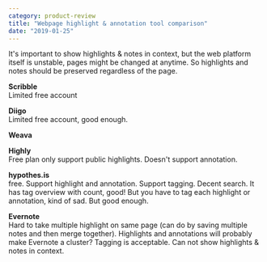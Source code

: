 ```yaml
---
category: product-review
title: "Webpage highlight & annotation tool comparison"
date: "2019-01-25"
---
```


It's important to show highlights & notes in context, but the web platform itself is unstable, pages might be changed at anytime. So highlights and notes should be preserved regardless of the page.

**Scribble**  
Limited free account

**Diigo**  
Limited free account, good enough.

**Weava**

**Highly**  
Free plan only support public highlights. Doesn't support annotation.

**hypothes.is**  
free. Support highlight and annotation. Support tagging. Decent search. It has tag overview with count, good! But you have to tag each highlight or annotation, kind of sad. But good enough.

**Evernote**  
Hard to take multiple highlight on same page (can do by saving multiple notes and then merge together). Highlights and annotations will probably make Evernote a cluster? Tagging is acceptable. Can not show highlights & notes in context.
